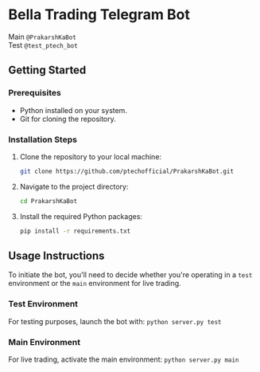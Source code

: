 # Bella Trading Telegram Bot
Main ```@PrakarshKaBot``` <br>
Test ```@test_ptech_bot```



## Getting Started

### Prerequisites

- Python installed on your system.
- Git for cloning the repository.

### Installation Steps

1. Clone the repository to your local machine:
    ```sh
    git clone https://github.com/ptechofficial/PrakarshKaBot.git
    ```

2. Navigate to the project directory:
    ```sh
    cd PrakarshKaBot
    ```

3. Install the required Python packages:
    ```sh
    pip install -r requirements.txt
    ```

## Usage Instructions

To initiate the bot, you'll need to decide whether you're operating in a `test` environment or the `main` environment for live trading.

### Test Environment

For testing purposes, launch the bot with:
    ```
    python server.py test 
    ```

### Main Environment

For live trading, activate the main environment:
    ```
    python server.py main
    ```

